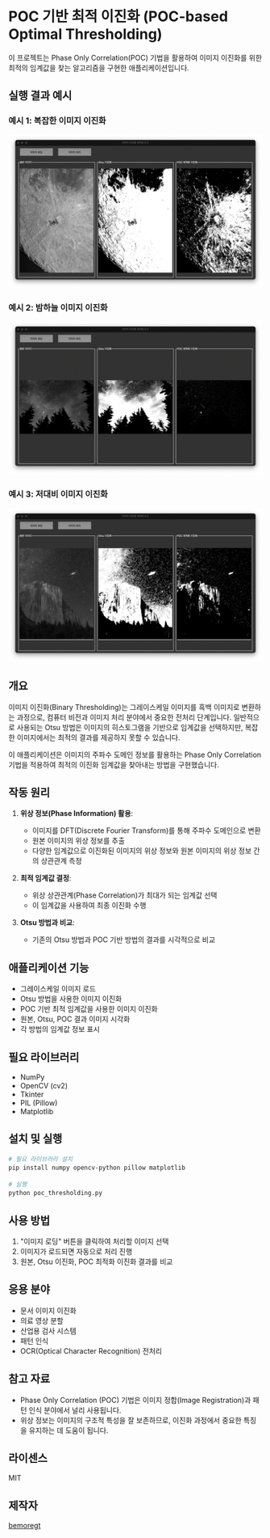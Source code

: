 # POC 기반 최적 이진화 (POC-based Optimal Thresholding)

이 프로젝트는 Phase Only Correlation(POC) 기법을 활용하여 이미지 이진화를 위한 최적의 임계값을 찾는 알고리즘을 구현한 애플리케이션입니다.

## 실행 결과 예시

### 예시 1: 복잡한 이미지 이진화
![복잡한 이미지 이진화](a2.png)

### 예시 2: 밤하늘 이미지 이진화
![문서 이미지 이진화](a4.png)

### 예시 3: 저대비 이미지 이진화
![저대비 이미지 이진화](a6.png)

## 개요

이미지 이진화(Binary Thresholding)는 그레이스케일 이미지를 흑백 이미지로 변환하는 과정으로, 컴퓨터 비전과 이미지 처리 분야에서 중요한 전처리 단계입니다. 일반적으로 사용되는 Otsu 방법은 이미지의 히스토그램을 기반으로 임계값을 선택하지만, 복잡한 이미지에서는 최적의 결과를 제공하지 못할 수 있습니다.

이 애플리케이션은 이미지의 주파수 도메인 정보를 활용하는 Phase Only Correlation 기법을 적용하여 최적의 이진화 임계값을 찾아내는 방법을 구현했습니다.

## 작동 원리

1. **위상 정보(Phase Information) 활용**:
   - 이미지를 DFT(Discrete Fourier Transform)를 통해 주파수 도메인으로 변환
   - 원본 이미지의 위상 정보를 추출
   - 다양한 임계값으로 이진화된 이미지의 위상 정보와 원본 이미지의 위상 정보 간의 상관관계 측정

2. **최적 임계값 결정**:
   - 위상 상관관계(Phase Correlation)가 최대가 되는 임계값 선택
   - 이 임계값을 사용하여 최종 이진화 수행

3. **Otsu 방법과 비교**:
   - 기존의 Otsu 방법과 POC 기반 방법의 결과를 시각적으로 비교

## 애플리케이션 기능

- 그레이스케일 이미지 로드
- Otsu 방법을 사용한 이미지 이진화
- POC 기반 최적 임계값을 사용한 이미지 이진화
- 원본, Otsu, POC 결과 이미지 시각화
- 각 방법의 임계값 정보 표시

## 필요 라이브러리

- NumPy
- OpenCV (cv2)
- Tkinter
- PIL (Pillow)
- Matplotlib

## 설치 및 실행

```bash
# 필요 라이브러리 설치
pip install numpy opencv-python pillow matplotlib

# 실행
python poc_thresholding.py
```

## 사용 방법

1. "이미지 로딩" 버튼을 클릭하여 처리할 이미지 선택
2. 이미지가 로드되면 자동으로 처리 진행
3. 원본, Otsu 이진화, POC 최적화 이진화 결과를 비교

## 응용 분야

- 문서 이미지 이진화
- 의료 영상 분할
- 산업용 검사 시스템
- 패턴 인식
- OCR(Optical Character Recognition) 전처리

## 참고 자료

- Phase Only Correlation (POC) 기법은 이미지 정합(Image Registration)과 패턴 인식 분야에서 널리 사용됩니다.
- 위상 정보는 이미지의 구조적 특성을 잘 보존하므로, 이진화 과정에서 중요한 특징을 유지하는 데 도움이 됩니다.

## 라이센스

MIT

## 제작자

[bemoregt](https://github.com/bemoregt)